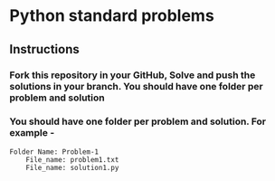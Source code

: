 # Python standard problems

## Instructions

### Fork this repository in your GitHub, Solve and push the solutions in your branch. You should have one folder per problem and solution
### You should have one folder per problem and solution. For example - 

    Folder Name: Problem-1
	    File_name: problem1.txt
	    File_name: solution1.py
   